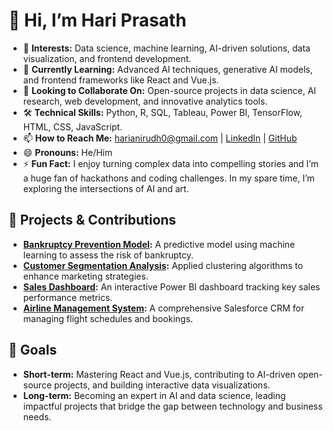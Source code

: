 # 👋 Hi, I’m Hari Prasath

- 👀 **Interests:** Data science, machine learning, AI-driven solutions, data visualization, and frontend development.
- 🌱 **Currently Learning:** Advanced AI techniques, generative AI models, and frontend frameworks like React and Vue.js.
- 💞️ **Looking to Collaborate On:** Open-source projects in data science, AI research, web development, and innovative analytics tools.
- 🛠 **Technical Skills:** Python, R, SQL, Tableau, Power BI, TensorFlow, HTML, CSS, JavaScript.
- 📫 **How to Reach Me:** [harianirudh0@gmail.com](mailto:harianirudh0@gmail.com) | [LinkedIn](https://www.linkedin.com/in/hari-prasath-9bab91299/) | [GitHub](https://github.com/hari7702/)
- 😄 **Pronouns:** He/Him
- ⚡ **Fun Fact:** I enjoy turning complex data into compelling stories and I’m a huge fan of hackathons and coding challenges. In my spare time, I’m exploring the intersections of AI and art.

## 🔧 Projects & Contributions
- **[Bankruptcy Prevention Model](https://github.com/hari7702/Bankruptcy-Prevention):** A predictive model using machine learning to assess the risk of bankruptcy.
- **[Customer Segmentation Analysis](https://github.com/hari7702/Customer-Segmentation-Analysis):** Applied clustering algorithms to enhance marketing strategies.
- **[Sales Dashboard](https://github.com/hari7702):** An interactive Power BI dashboard tracking key sales performance metrics.
- **[Airline Management System](https://github.com/hari7702/Airline-Management-System):** A comprehensive Salesforce CRM for managing flight schedules and bookings.

## 🎯 Goals
- **Short-term:** Mastering React and Vue.js, contributing to AI-driven open-source projects, and building interactive data visualizations.
- **Long-term:** Becoming an expert in AI and data science, leading impactful projects that bridge the gap between technology and business needs.

<!---
hari7702/hari7702 is a ✨ special ✨ repository because its `README.md` (this file) appears on your GitHub profile.
You can click the Preview link to take a look at your changes.
--->
